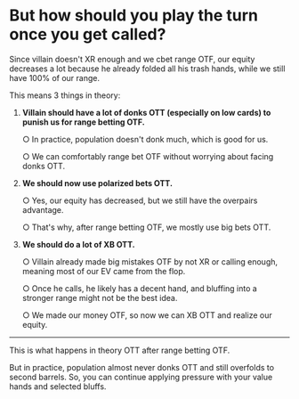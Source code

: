 # But how should you play the turn once you get called?

Since villain doesn't XR enough and we cbet range OTF, our equity decreases a lot because he already folded all his trash hands, while we still have 100% of our range.

This means 3 things in theory:

1. **Villain should have a lot of donks OTT (especially on low cards) to punish us for range betting OTF.**
    
    ○ In practice, population doesn't donk much, which is good for us.
    
    ○ We can comfortably range bet OTF without worrying about facing donks OTT.
    
2. **We should now use polarized bets OTT.**
    
    ○ Yes, our equity has decreased, but we still have the overpairs advantage.
    
    ○ That's why, after range betting OTF, we mostly use big bets OTT.
    
3. **We should do a lot of XB OTT.**
    
    ○ Villain already made big mistakes OTF by not XR or calling enough, meaning most of our EV came from the flop.
    
    ○ Once he calls, he likely has a decent hand, and bluffing into a stronger range might not be the best idea.
    
    ○ We made our money OTF, so now we can XB OTT and realize our equity.
    

---

This is what happens in theory OTT after range betting OTF.

But in practice, population almost never donks OTT and still overfolds to second barrels. So, you can continue applying pressure with your value hands and selected bluffs.